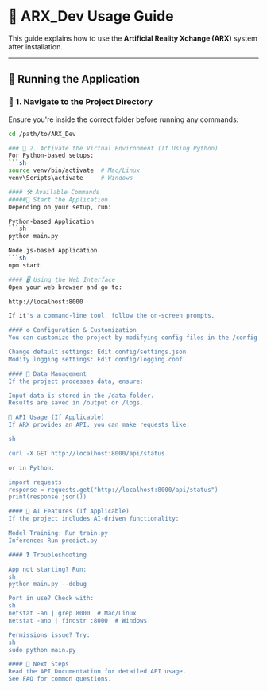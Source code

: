 # 📘 ARX_Dev Usage Guide

This guide explains how to use the **Artificial Reality Xchange (ARX)** system after installation.

---

## 🚀 Running the Application

### 🔹 1. Navigate to the Project Directory
Ensure you're inside the correct folder before running any commands:
```sh
cd /path/to/ARX_Dev

### 🔹 2. Activate the Virtual Environment (If Using Python)
For Python-based setups:
```sh
source venv/bin/activate  # Mac/Linux
venv\Scripts\activate     # Windows

#### 🛠️ Available Commands
#####🔹 Start the Application
Depending on your setup, run:

Python-based Application
```sh
python main.py

Node.js-based Application
```sh
npm start

#### 🖥️ Using the Web Interface
Open your web browser and go to:

http://localhost:8000

If it's a command-line tool, follow the on-screen prompts.

#### ⚙️ Configuration & Customization
You can customize the project by modifying config files in the /config folder.

Change default settings: Edit config/settings.json
Modify logging settings: Edit config/logging.conf

#### 📂 Data Management
If the project processes data, ensure:

Input data is stored in the /data folder.
Results are saved in /output or /logs.

📡 API Usage (If Applicable)
If ARX provides an API, you can make requests like:

sh

curl -X GET http://localhost:8000/api/status

or in Python:

import requests
response = requests.get("http://localhost:8000/api/status")
print(response.json())

#### 🤖 AI Features (If Applicable)
If the project includes AI-driven functionality:

Model Training: Run train.py
Inference: Run predict.py

#### ❓ Troubleshooting

App not starting? Run:
sh
python main.py --debug

Port in use? Check with:
sh
netstat -an | grep 8000  # Mac/Linux
netstat -ano | findstr :8000  # Windows

Permissions issue? Try:
sh
sudo python main.py

#### 🎯 Next Steps
Read the API Documentation for detailed API usage.
See FAQ for common questions.


